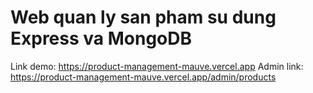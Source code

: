 # Web quan ly san pham su dung Express va MongoDB
Link demo: https://product-management-mauve.vercel.app
Admin link: https://product-management-mauve.vercel.app/admin/products
